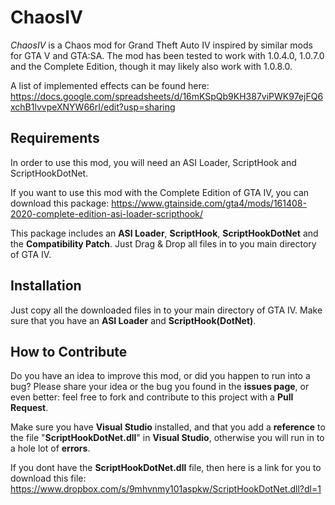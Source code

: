 # ChaosIV

*ChaosIV* is a Chaos mod for Grand Theft Auto IV inspired by similar mods for GTA V and GTA:SA.
The mod has been tested to work with 1.0.4.0, 1.0.7.0 and the Complete Edition, though it may likely also work with 1.0.8.0. 

A list of implemented effects can be found here: https://docs.google.com/spreadsheets/d/16mKSpQb9KH387viPWK97ejFQ6xchB1lvvpeXNYW66rI/edit?usp=sharing

## Requirements
In order to use this mod, you will need an ASI Loader, ScriptHook and ScriptHookDotNet.

If you want to use this mod with the Complete Edition of GTA IV, you can download this package: 
https://www.gtainside.com/gta4/mods/161408-2020-complete-edition-asi-loader-scripthook/

This package includes an **ASI Loader**, **ScriptHook**, **ScriptHookDotNet** and the **Compatibility Patch**. Just Drag & Drop all files in to you main directory of GTA IV.

## Installation
Just copy all the downloaded files in to your main directory of GTA IV.
Make sure that you have an **ASI Loader** and **ScriptHook(DotNet)**.

## How to Contribute
Do you have an idea to improve this mod, or did you happen to run into a bug? Please share your idea or the bug you found in the **issues page**, or even better: feel free to fork and contribute to this project with a **Pull Request**.

Make sure you have **Visual Studio** installed, and that you add a **reference** to the file "**ScriptHookDotNet.dll**" in **Visual Studio**, otherwise you will run in to a hole lot of **errors**.

If you dont have the **ScriptHookDotNet.dll** file, then here is a link for you to download this file: https://www.dropbox.com/s/9mhvnmy101aspkw/ScriptHookDotNet.dll?dl=1

